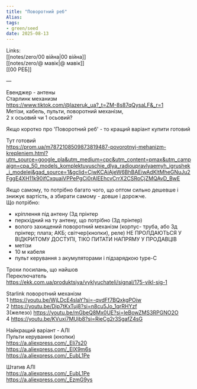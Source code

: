 ```yaml
---
title: "Поворотний реб"
Alias: 
tags:
- green/seed
date: 2025-08-13
---
```

Links:  
[[notes/zero/00 війна|00 війна]]  
[[notes/zero/@ мавік|@ мавік]]  
[[00 РЕБ]]

—


Евенджер - антены  
Старлинк механизм  
https://www.tiktok.com/@lazeruk_ua?_t=ZM-8s87qQysaLF&_r=1  
Метізи, кабель, пульти, поворотний механізм,  
2 х осьовий чи 1 осьовий?

Якщо коротко про 'Поворотний реб' - то кращий варіант купити готовий
 
Тут готовий  
https://prom.ua/m7872108509873819487-povorotnyj-mehanizm-krepleniem.html?utm_source=google_pla&utm_medium=cpc&utm_content=pmax&utm_campaign=cpa_50_models_komplektuyuschie_dlya_radioupravlyaemyh_igrushek_i_modelej&gad_source=1&gclid=CjwKCAiAjeW6BhBAEiwAdKltMheGNuJu2FggE4XH11k90ifCxquaiVPPePgCi0rAlEEhcvCrrX2CSRoCjZMQAvD_BwE

Якщо самому, то потрібно багато чого, що оптом сильно дешевше і знижує вартість, а збирати самому - довше і дорожче.  
Що потрібно:
- кріплення під антену (3д прінтер
- перкхідний на ту антену, що потрібно (3д прінтер)
- волого захищений поворотний механізм (корпус- труба, або 3д прінтер; плата; АКБ; світчер(кнопки), реле) НЕ ПРОЛДАЮТЬСЯ У ВІДКРИТОМУ ДОСТУПІ, ТІКО ПИТАТИ НАПРЯМУ У ПРОДАВЦІВ
- метізи
- 10 м кабеля
- пульт керування з акумуляторами і підзарядкою type-C

Трохи посилань, що найшов  
Переключатель  
https://ekk.com.ua/produktsiya/vyklyuchateli/signal/175-vikl-sig-1

 Starlink поворотний механізм  
1 https://youtu.be/WjLDcE4slaY?si=-qvdFf7BQxkgPOiw  
2 https://youtu.be/Dip7tKxTuj8?si=n8cu5Jo_1qrRHYzf  
3(железо)  https://youtu.be/mGbeQ8Mx0UE?si=leBowZMS3RPGNO2O  
4 https://youtu.be/KVuxi7MUjb8?si=RieCg2r3SgafZ4sG


Найкращий варіант - АЛІ  
Пульти керування (кнопки)  
https://a.aliexpress.com/_EIi7s20  
https://a.aliexpress.com/_EIX9m6s  
https://a.aliexpress.com/_EubL1Pe

Штатив АЛІ  
https://a.aliexpress.com/_EubL1Pe  
https://a.aliexpress.com/_EzmG9ys




